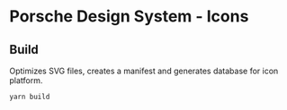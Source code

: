# Porsche Design System - Icons

## Build

Optimizes SVG files, creates a manifest and generates database for icon platform.

```
yarn build
```
